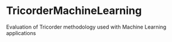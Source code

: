 # TricorderMachineLearning
Evaluation of Tricorder methodology used with Machine Learning applications
